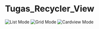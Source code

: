# Tugas_Recycler_View
![List Mode](https://user-images.githubusercontent.com/107374539/221200061-6a4bd4fe-a24f-4204-93d7-ee6f47bf4d78.jpeg)
![Grid Mode](https://user-images.githubusercontent.com/107374539/221200096-aeb03721-ada9-4b80-ae16-d27c4ce4c438.jpeg)
![Cardview Mode](https://user-images.githubusercontent.com/107374539/221200292-04f865c7-c097-4e50-9377-bc3ba56f3795.jpeg)
